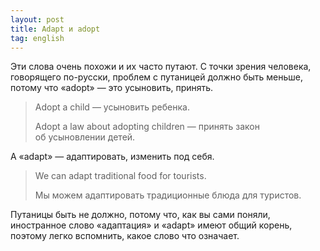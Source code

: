 ```yaml
---
layout: post
title: Adapt и adopt
tag: english
---
```

Эти слова очень похожи и их часто путают. С точки зрения человека, говорящего по-русски, проблем с путаницей должно быть меньше, потому что «adopt» — это усыновить, принять.

> Adopt a child — усыновить ребенка.
>
> Adopt a law about adopting children — принять закон об усыновлении детей.

А «adapt» — адаптировать, изменить под себя.

> We can adapt traditional food for tourists.
>
> Мы можем адаптировать традиционные блюда для туристов.

Путаницы быть не должно, потому что, как вы сами поняли, иностранное слово «адаптация» и «adapt» имеют общий корень, поэтому легко вспомнить, какое слово что означает.
